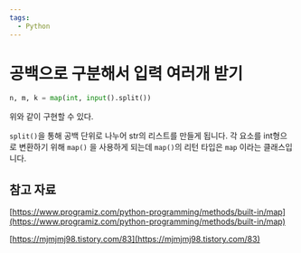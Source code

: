 ```yaml
---
tags:
  - Python
---
```

# 공백으로 구분해서 입력 여러개 받기

```python
n, m, k = map(int, input().split())
```

위와 같이 구현할 수 있다.

`split()`을 통해 공백 단위로 나누어 str의 리스트를 만들게 됩니다. 각 요소를 int형으로 변환하기 위해 `map()` 을 사용하게 되는데 `map()`의 리턴 타입은 `map` 이라는 클래스입니다.

## 참고 자료

[https://www.programiz.com/python-programming/methods/built-in/map](https://www.programiz.com/python-programming/methods/built-in/map)

[https://mjmjmj98.tistory.com/83](https://mjmjmj98.tistory.com/83)